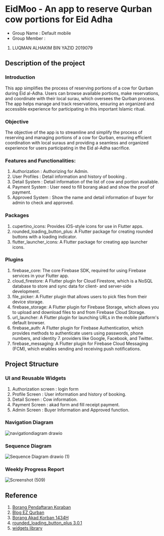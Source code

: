 # EidMoo - An app to reserve Qurban cow portions for Eid Adha

- Group Name : Default mobile
- Group Member : 
1. LUQMAN ALHAKIM BIN YAZID 2019079		

## Description of the project
### Introduction
This app simplifies the process of reserving portions of a cow for Qurban during Eid al-Adha. Users can browse available portions, make reservations, and coordinate with their local surau, which oversees the Qurban process. The app helps manage and track reservations, ensuring an organized and accessible experience for participating in this important Islamic ritual.
### Objective
The objective of the app is to streamline and simplify the process of reserving and managing portions of a cow for Qurban, ensuring efficient coordination with local suraus and providing a seamless and organized experience for users participating in the Eid al-Adha sacrifice.
### Features and Functionalities:
1. Authorization : Authorizing for Admin. 
2. User Profiles : Detail information and history of booking .
3. Detail System : Detail information of the list of cow and portion available.
4. Payment System : User need to fill borang akad and show the proof of payment.
5. Approved System : Show the name and detail information of buyer for admin to check and approved.
### Packages 
1. cupertino_icons: Provides iOS-style icons for use in Flutter apps.
2. rounded_loading_button_plus: A Flutter package for creating rounded buttons with a loading indicator.
3. flutter_launcher_icons: A Flutter package for creating app launcher icons.
### Plugins
1. firebase_core: The core Firebase SDK, required for using Firebase services in your Flutter app.
2. cloud_firestore: A Flutter plugin for Cloud Firestore, which is a NoSQL database to store and sync data for client- and server-side development.
3. file_picker: A Flutter plugin that allows users to pick files from their device storage.
4. firebase_storage: A Flutter plugin for Firebase Storage, which allows you to upload and download files to and from Firebase Cloud Storage.
5. url_launcher: A Flutter plugin for launching URLs in the mobile platform's default browser.
6. firebase_auth: A Flutter plugin for Firebase Authentication, which provides methods to authenticate users using passwords, phone numbers, and identity 7. providers like Google, Facebook, and Twitter.
7. firebase_messaging: A Flutter plugin for Firebase Cloud Messaging (FCM), which enables sending and receiving push notifications.

## Project Structure
### UI and Reusable Widgets
1. Authorization screen : login form 
2. Profile Screen : User information and history of booking.
3. Detail Screen : Cow information. 
4. Payment Screen : akad form and fill receipt payment.
5. Admin Screen : Buyer Information and Approved function.

### Navigation Diagram
![navigationdiagram drawio](https://github.com/lqmanalhakim/eid_moo/assets/133849888/52cf5666-f7ef-4528-93f1-16356f04c0b2)

### Sequence Diagram
![Sequence Diagram drawio (1)](https://github.com/lqmanalhakim/eid_moo/assets/133849888/446e71ba-faa4-462f-b57a-9adc27d16167)

### Weekly Progress Report
![Screenshot (509)](https://github.com/lqmanalhakim/eid_moo/assets/133849888/4ec70ef9-5f9a-49f9-970a-6cfc1b023a74)

## Reference
1. [Borang Pendaftaran Koraban](https://daftar.ybim.org.my/v2/SSN)
2. [Blog EZ Qurban](https://blog.ezqurban.org/lafaz-niat-korban-lembu-dalam-rumi/)
3. [Borang Akad Korban 1434H](https://docs.google.com/file/d/0ByKX82NSbnR2enVLSzNRVG5kUW8/edit?pli=1&resourcekey=0-JbdH88OPqMm357KXNn7RcA)
4. [rounded_loading_button_plus 3.0.1 ](https://pub.dev/packages/rounded_loading_button_plus)
5. [widgets library](https://api.flutter.dev/flutter/widgets/widgets-library.html)

